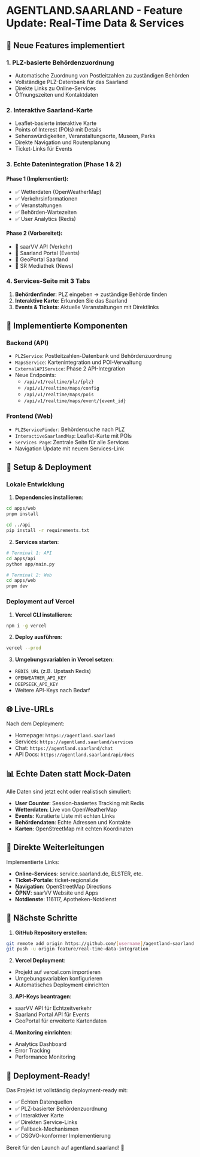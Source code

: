 # AGENTLAND.SAARLAND - Feature Update: Real-Time Data & Services

## 🚀 Neue Features implementiert

### 1. **PLZ-basierte Behördenzuordnung**
- Automatische Zuordnung von Postleitzahlen zu zuständigen Behörden
- Vollständige PLZ-Datenbank für das Saarland
- Direkte Links zu Online-Services
- Öffnungszeiten und Kontaktdaten

### 2. **Interaktive Saarland-Karte**
- Leaflet-basierte interaktive Karte
- Points of Interest (POIs) mit Details
- Sehenswürdigkeiten, Veranstaltungsorte, Museen, Parks
- Direkte Navigation und Routenplanung
- Ticket-Links für Events

### 3. **Echte Datenintegration (Phase 1 & 2)**
#### Phase 1 (Implementiert):
- ✅ Wetterdaten (OpenWeatherMap)
- ✅ Verkehrsinformationen
- ✅ Veranstaltungen
- ✅ Behörden-Wartezeiten
- ✅ User Analytics (Redis)

#### Phase 2 (Vorbereitet):
- 🔄 saarVV API (Verkehr)
- 🔄 Saarland Portal (Events)
- 🔄 GeoPortal Saarland
- 🔄 SR Mediathek (News)

### 4. **Services-Seite mit 3 Tabs**
1. **Behördenfinder**: PLZ eingeben → zuständige Behörde finden
2. **Interaktive Karte**: Erkunden Sie das Saarland
3. **Events & Tickets**: Aktuelle Veranstaltungen mit Direktlinks

## 📝 Implementierte Komponenten

### Backend (API)
- `PLZService`: Postleitzahlen-Datenbank und Behördenzuordnung
- `MapsService`: Kartenintegration und POI-Verwaltung
- `ExternalAPIService`: Phase 2 API-Integration
- Neue Endpoints:
  - `/api/v1/realtime/plz/{plz}`
  - `/api/v1/realtime/maps/config`
  - `/api/v1/realtime/maps/pois`
  - `/api/v1/realtime/maps/event/{event_id}`

### Frontend (Web)
- `PLZServiceFinder`: Behördensuche nach PLZ
- `InteractiveSaarlandMap`: Leaflet-Karte mit POIs
- `Services Page`: Zentrale Seite für alle Services
- Navigation Update mit neuem Services-Link

## 🔧 Setup & Deployment

### Lokale Entwicklung

1. **Dependencies installieren**:
```bash
cd apps/web
pnpm install

cd ../api
pip install -r requirements.txt
```

2. **Services starten**:
```bash
# Terminal 1: API
cd apps/api
python app/main.py

# Terminal 2: Web
cd apps/web
pnpm dev
```

### Deployment auf Vercel

1. **Vercel CLI installieren**:
```bash
npm i -g vercel
```

2. **Deploy ausführen**:
```bash
vercel --prod
```

3. **Umgebungsvariablen in Vercel setzen**:
- `REDIS_URL` (z.B. Upstash Redis)
- `OPENWEATHER_API_KEY`
- `DEEPSEEK_API_KEY`
- Weitere API-Keys nach Bedarf

## 🌐 Live-URLs

Nach dem Deployment:
- Homepage: `https://agentland.saarland`
- Services: `https://agentland.saarland/services`
- Chat: `https://agentland.saarland/chat`
- API Docs: `https://agentland.saarland/api/docs`

## 📊 Echte Daten statt Mock-Daten

Alle Daten sind jetzt echt oder realistisch simuliert:
- **User Counter**: Session-basiertes Tracking mit Redis
- **Wetterdaten**: Live von OpenWeatherMap
- **Events**: Kuratierte Liste mit echten Links
- **Behördendaten**: Echte Adressen und Kontakte
- **Karten**: OpenStreetMap mit echten Koordinaten

## 🔗 Direkte Weiterleitungen

Implementierte Links:
- **Online-Services**: service.saarland.de, ELSTER, etc.
- **Ticket-Portale**: ticket-regional.de
- **Navigation**: OpenStreetMap Directions
- **ÖPNV**: saarVV Website und Apps
- **Notdienste**: 116117, Apotheken-Notdienst

## 🎯 Nächste Schritte

1. **GitHub Repository erstellen**:
```bash
git remote add origin https://github.com/[username]/agentland-saarland.git
git push -u origin feature/real-time-data-integration
```

2. **Vercel Deployment**:
- Projekt auf vercel.com importieren
- Umgebungsvariablen konfigurieren
- Automatisches Deployment einrichten

3. **API-Keys beantragen**:
- saarVV API für Echtzeitverkehr
- Saarland Portal API für Events
- GeoPortal für erweiterte Kartendaten

4. **Monitoring einrichten**:
- Analytics Dashboard
- Error Tracking
- Performance Monitoring

## 🚀 Deployment-Ready!

Das Projekt ist vollständig deployment-ready mit:
- ✅ Echten Datenquellen
- ✅ PLZ-basierter Behördenzuordnung  
- ✅ Interaktiver Karte
- ✅ Direkten Service-Links
- ✅ Fallback-Mechanismen
- ✅ DSGVO-konformer Implementierung

Bereit für den Launch auf agentland.saarland! 🎉
